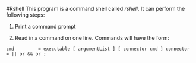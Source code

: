 #Rshell
This program is a command shell called *rshell*. It can perform the following steps:

1. Print a command prompt

2. Read in a command on one line. Commands will have the form:

`cmd         = executable [ argumentList ] [ connector cmd ]
connector   = || or && or ;`
